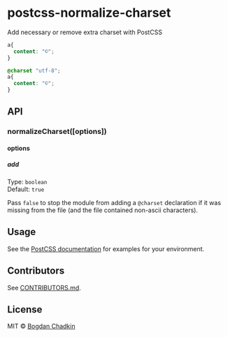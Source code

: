 # postcss-normalize-charset

Add necessary or remove extra charset with PostCSS

```css
a{
  content: "©";
}
```

```css
@charset "utf-8";
a{
  content: "©";
}
```

## API

### normalizeCharset([options])

#### options

##### add

Type: `boolean`  
Default: `true`

Pass `false` to stop the module from adding a `@charset` declaration if it was
missing from the file (and the file contained non-ascii characters).

## Usage

See the [PostCSS documentation](https://github.com/postcss/postcss#usage) for
examples for your environment.

## Contributors

See [CONTRIBUTORS.md](https://github.com/ben-eb/cssnano/blob/master/CONTRIBUTORS.md).

## License

MIT © [Bogdan Chadkin](mailto:trysound@yandex.ru)
